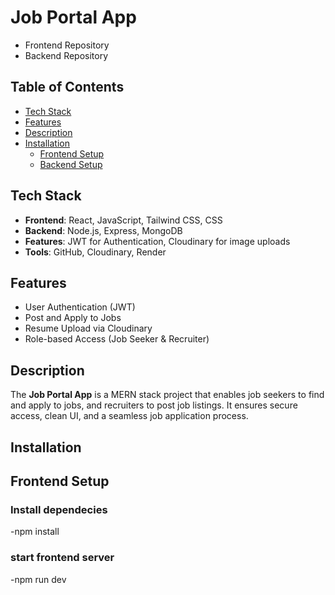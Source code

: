 # Job Portal App
- Frontend Repository
- Backend Repository

## Table of Contents
- [Tech Stack](#tech-stack)
- [Features](#features)
- [Description](#description)
- [Installation](#installation)
  - [Frontend Setup](#frontend-setup)
  - [Backend Setup](#backend-setup)

## Tech Stack
- **Frontend**: React, JavaScript, Tailwind CSS, CSS  
- **Backend**: Node.js, Express, MongoDB  
- **Features**: JWT for Authentication, Cloudinary for image uploads  
- **Tools**: GitHub, Cloudinary, Render

## Features
- User Authentication (JWT)  
- Post and Apply to Jobs  
- Resume Upload via Cloudinary  
- Role-based Access (Job Seeker & Recruiter)  

## Description
The **Job Portal App** is a MERN stack project that enables job seekers to find and apply to jobs, and recruiters to post job listings. It ensures secure access, clean UI, and a seamless job application process.

## Installation

## Frontend Setup
### Install dependecies
-npm install
### start frontend server
-npm run dev
